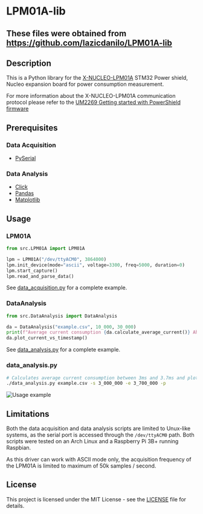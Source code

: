 # LPM01A-lib
## These files were obtained from https://github.com/lazicdanilo/LPM01A-lib

## Description

This is a Python library for the [X-NUCLEO-LPM01A](https://www.st.com/en/evaluation-tools/x-nucleo-lpm01a.html) STM32 Power shield, Nucleo expansion board for power consumption measurement.

For more information about the X-NUCLEO-LPM01A communication protocol please refer to the [UM2269 Getting started with PowerShield firmware](https://www.st.com/resource/en/user_manual/dm00418905-getting-started-with-powershield-firmware-stmicroelectronics.pdf)

## Prerequisites

### Data Acquisition

- [PySerial](https://pypi.org/project/pyserial/)

### Data Analysis

- [Click](https://pypi.org/project/click/)
- [Pandas](https://pypi.org/project/pandas/)
- [Matplotlib](https://pypi.org/project/matplotlib/)

## Usage

### LPM01A

```python
from src.LPM01A import LPM01A

lpm = LPM01A("/dev/ttyACM0", 3864000)
lpm.init_device(mode="ascii", voltage=3300, freq=5000, duration=0)
lpm.start_capture()
lpm.read_and_parse_data()
```

See [data_acquisition.py](data_acquisition.py) for a complete example.

### DataAnalysis

```python
from src.DataAnalysis import DataAnalysis

da = DataAnalysis("example.csv", 10_000, 30_000)
print(f"Average current consumption {da.calculate_average_current()} Ah")
da.plot_current_vs_timestamp()
```

See [data_analysis.py](data_analysis.py) for a complete example.

### data_analysis.py

```bash
# Calculates average current consumption between 3ms and 3.7ms and plots data
./data_analysis.py example.csv -s 3_000_000 -e 3_700_000 -p 
```

![Usage example](assets/pics/data_analysis_usage_example.gif)

## Limitations

Both the data acquisition and data analysis scripts are limited to Unux-like systems, as the serial port is accessed through the `/dev/ttyACM0` path.
Both scripts were tested on an Arch Linux and a Raspberry Pi 3B+ running Raspbian.

As this driver can work with ASCII mode only, the acquisition frequency of the LPM01A is limited to maximum of 50k samples / second.

## License

This project is licensed under the MIT License - see the [LICENSE](LICENSE) file for details.
